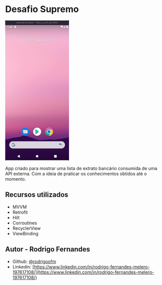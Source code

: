 # Desafio Supremo

![desafio-supremo.gif](images_readme/desafio-supremo.gif)

App criado para mostrar uma lista de extrato bancário consumida de uma API externa. 
Com a ideia de praticar os conhecimentos obtidos até o momento.

## Recursos utilizados

- MVVM
- Retrofit
- Hilt
- Corroutines
- RecyclerView
- ViewBinding

## **Autor - Rodrigo Fernandes**

- Github: [@rodrigoofm](https://github.com/rodrigoofm)
- Linkedin: [https://www.linkedin.com/in/rodrigo-fernandes-melero-197617108/](https://www.linkedin.com/in/rodrigo-fernandes-melero-197617108/)
